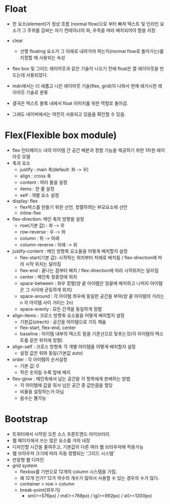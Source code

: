 # Float

* 한 요소(element)가 정상 흐름 (normal flow)으로 부터 빠져 텍스트 및 인라인 요소가 그 주위를 감싸는 자기 컨테이너의 좌, 우측을 따라 배치되어야 함을 지정
* clear
  * 선행 floating 요소가 그 아래로 내려가야 하는지(normal flow로 돌아가는)를  지정할 때 사용되는 속성

* flex box 및 그리드 레이아웃과 같은 기술이 나오기 전에 float은 열 레이아웃을 만드는데 사용되었다.
* mdn에서는 더 새롭고 나은 레이아웃 기술(flex, grid)이 나와서 현재 레거시한 레이아웃 기술로 분류
* 결국은 텍스트 블록 내에서 float 이미지를 위한 역할로 돌아감.
* 그래도 네이버에서는 여전히 사용되고 있음을 확인할 수 있음.



# Flex(Flexible box module)

* flex 인터페이스 내의 아이템 간 공간 배분과 정렬 기능을 제공하기 위한 1차원 레이아웃 모델
* 축과 요소
  * justify : main 축(default: 좌 -> 우)
  * align  : cross 축
  * content  : 여러 줄을 설정
  * items : 한 줄 설정
  * self : 개별 요소 설정
* display: flex
  * flex박스를 만들기 위한 선언, 정렬하려는 부모요소에 선언
  * inline-flex
* flex-direction: 메인 축의 방향을 설정
  * row(기본 값) : 좌 -> 우
  * row-reverse : 우 -> 좌
  * column : 위 -> 아래
  * column-reverse : 아래 -> 위
* justify-content : 메인 방향축 요소들을 어떻게 배치할지 설정
  * flex-start(기본 값): 시작하는 위치부터 차례로 배치됨 / flex-direction에 따라 시작 위치는 달라짐
  * flex-end : 끝나는 점부터 배치 / flex-direction에 따라 시작위치는 달라짐
  * center : 메인축 정중앙에 위치
  * space-between : 좌우 정렬(양 끝 아이템은 양끝에 배치하고 나머지 아이템은 그 사이에 균등하게 위치)
  * space-around : 각 아이템 좌우에 동일한 공간을 부여(양 끝 아이템의 거리는 n 각 아이템 사이 거리는 2n)
  * space-evenly : 모든 간격을 동일하게 정렬
* align-items : 크로스 방향축 요소들을 어떻게 배치할지 설정
  * 기본값(strech) : 공간을 아이템으로 가득 채움
  * flex-start, flex-end, center
  * baseline : 아이템 내부의 텍스트 밑을 기준선으로 맞추는것(각 아이템의 텍스트를 같은 위치에 정렬)
* align-self : 크로스 방향축 각 개별 아이템을 어떻게 배치할지 설정
  * 설정 값은 위와 동일(기본값 auto)
* order : 각 아이템의 순서설정
  * 기본 값: 0
  * 작은 숫자일 수록 앞에 배치
* flex-glow : 메인축에서 남는 공간을 각 항목에게 분배하는 방법
  * 각 아이템에 값을 줘서 남은 공간 중 값만큼을 할당
  * 비율을 설정하는거 아님
  * 음수는 불가능

# Bootstrap

* 트위터에서 시작된 오픈 소스 프론트엔드 라이브러리
* 웹 페이지에서 쓰는 많은 요소를 거의 내장
* 디자인할 시간을 줄여주고, 기본값이 다른 여러 웹 브라우저에 적용가능
* 웹 브라우져 크기에 따라 자동 정렬되는 '그리드 시스템'
* 반응형 웹 디자인
* grid system
  * flexbox를 기반으로 12개의 column 시스템을 가짐.
  * 왜 12개 인가? 12가 약수의 개수가 많아서 사용할 수 있는 경우의 수가 많다.
  * container > row > column
  * break-point(외우기)
    * sm(>=576px) / md(>=768px) / lg(>=992px) / xl(>=1200px)
